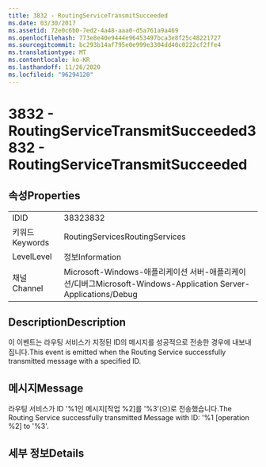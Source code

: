 ```yaml
---
title: 3832 - RoutingServiceTransmitSucceeded
ms.date: 03/30/2017
ms.assetid: 72e0c6b0-7ed2-4a48-aaa0-d5a761a9a469
ms.openlocfilehash: 773e8e40e9444e96453497bca3e8f25c48221727
ms.sourcegitcommit: bc293b14af795e0e999e3304dd40c0222cf2ffe4
ms.translationtype: MT
ms.contentlocale: ko-KR
ms.lasthandoff: 11/26/2020
ms.locfileid: "96294120"
---
```

# <a name="3832---routingservicetransmitsucceeded"></a><span data-ttu-id="283fd-102">3832 - RoutingServiceTransmitSucceeded</span><span class="sxs-lookup"><span data-stu-id="283fd-102">3832 - RoutingServiceTransmitSucceeded</span></span>

## <a name="properties"></a><span data-ttu-id="283fd-103">속성</span><span class="sxs-lookup"><span data-stu-id="283fd-103">Properties</span></span>  
  
|||  
|-|-|  
|<span data-ttu-id="283fd-104">ID</span><span class="sxs-lookup"><span data-stu-id="283fd-104">ID</span></span>|<span data-ttu-id="283fd-105">3832</span><span class="sxs-lookup"><span data-stu-id="283fd-105">3832</span></span>|  
|<span data-ttu-id="283fd-106">키워드</span><span class="sxs-lookup"><span data-stu-id="283fd-106">Keywords</span></span>|<span data-ttu-id="283fd-107">RoutingServices</span><span class="sxs-lookup"><span data-stu-id="283fd-107">RoutingServices</span></span>|  
|<span data-ttu-id="283fd-108">Level</span><span class="sxs-lookup"><span data-stu-id="283fd-108">Level</span></span>|<span data-ttu-id="283fd-109">정보</span><span class="sxs-lookup"><span data-stu-id="283fd-109">Information</span></span>|  
|<span data-ttu-id="283fd-110">채널</span><span class="sxs-lookup"><span data-stu-id="283fd-110">Channel</span></span>|<span data-ttu-id="283fd-111">Microsoft-Windows-애플리케이션 서버-애플리케이션/디버그</span><span class="sxs-lookup"><span data-stu-id="283fd-111">Microsoft-Windows-Application Server-Applications/Debug</span></span>|  
  
## <a name="description"></a><span data-ttu-id="283fd-112">Description</span><span class="sxs-lookup"><span data-stu-id="283fd-112">Description</span></span>  

 <span data-ttu-id="283fd-113">이 이벤트는 라우팅 서비스가 지정된 ID의 메시지를 성공적으로 전송한 경우에 내보내집니다.</span><span class="sxs-lookup"><span data-stu-id="283fd-113">This event is emitted when the Routing Service successfully transmitted message with a specified ID.</span></span>  
  
## <a name="message"></a><span data-ttu-id="283fd-114">메시지</span><span class="sxs-lookup"><span data-stu-id="283fd-114">Message</span></span>  

 <span data-ttu-id="283fd-115">라우팅 서비스가 ID '%1인 메시지[작업 %2]를 '%3'(으)로 전송했습니다.</span><span class="sxs-lookup"><span data-stu-id="283fd-115">The Routing Service successfully transmitted Message with ID: '%1 [operation %2] to '%3'.</span></span>  
  
## <a name="details"></a><span data-ttu-id="283fd-116">세부 정보</span><span class="sxs-lookup"><span data-stu-id="283fd-116">Details</span></span>
